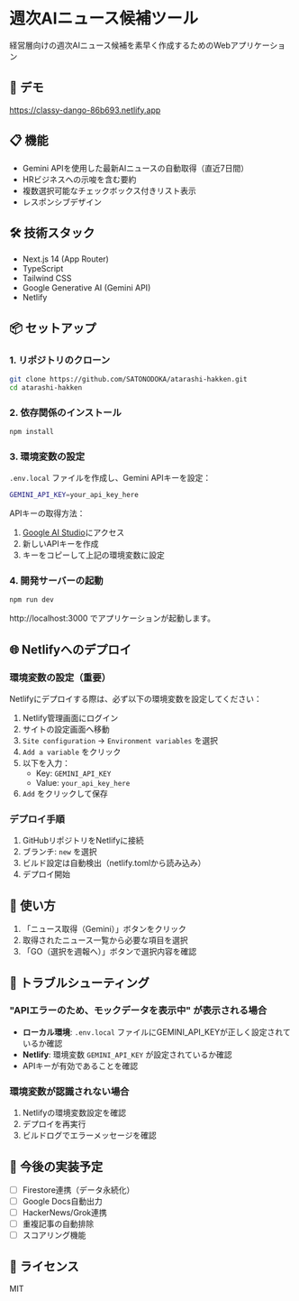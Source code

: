 # 週次AIニュース候補ツール

経営層向けの週次AIニュース候補を素早く作成するためのWebアプリケーション

## 🚀 デモ

https://classy-dango-86b693.netlify.app

## 📋 機能

- Gemini APIを使用した最新AIニュースの自動取得（直近7日間）
- HRビジネスへの示唆を含む要約
- 複数選択可能なチェックボックス付きリスト表示
- レスポンシブデザイン

## 🛠 技術スタック

- Next.js 14 (App Router)
- TypeScript
- Tailwind CSS
- Google Generative AI (Gemini API)
- Netlify

## 📦 セットアップ

### 1. リポジトリのクローン

```bash
git clone https://github.com/SATONODOKA/atarashi-hakken.git
cd atarashi-hakken
```

### 2. 依存関係のインストール

```bash
npm install
```

### 3. 環境変数の設定

`.env.local` ファイルを作成し、Gemini APIキーを設定：

```bash
GEMINI_API_KEY=your_api_key_here
```

APIキーの取得方法：
1. [Google AI Studio](https://makersuite.google.com/app/apikey)にアクセス
2. 新しいAPIキーを作成
3. キーをコピーして上記の環境変数に設定

### 4. 開発サーバーの起動

```bash
npm run dev
```

http://localhost:3000 でアプリケーションが起動します。

## 🌐 Netlifyへのデプロイ

### 環境変数の設定（重要）

Netlifyにデプロイする際は、必ず以下の環境変数を設定してください：

1. Netlify管理画面にログイン
2. サイトの設定画面へ移動
3. `Site configuration` → `Environment variables` を選択
4. `Add a variable` をクリック
5. 以下を入力：
   - Key: `GEMINI_API_KEY`
   - Value: `your_api_key_here`
6. `Add` をクリックして保存

### デプロイ手順

1. GitHubリポジトリをNetlifyに接続
2. ブランチ: `new` を選択
3. ビルド設定は自動検出（netlify.tomlから読み込み）
4. デプロイ開始

## 📝 使い方

1. 「ニュース取得（Gemini）」ボタンをクリック
2. 取得されたニュース一覧から必要な項目を選択
3. 「GO（選択を週報へ）」ボタンで選択内容を確認

## 🔧 トラブルシューティング

### "APIエラーのため、モックデータを表示中" が表示される場合

- **ローカル環境**: `.env.local` ファイルにGEMINI_API_KEYが正しく設定されているか確認
- **Netlify**: 環境変数 `GEMINI_API_KEY` が設定されているか確認
- APIキーが有効であることを確認

### 環境変数が認識されない場合

1. Netlifyの環境変数設定を確認
2. デプロイを再実行
3. ビルドログでエラーメッセージを確認

## 🚧 今後の実装予定

- [ ] Firestore連携（データ永続化）
- [ ] Google Docs自動出力
- [ ] HackerNews/Grok連携
- [ ] 重複記事の自動排除
- [ ] スコアリング機能

## 📄 ライセンス

MIT